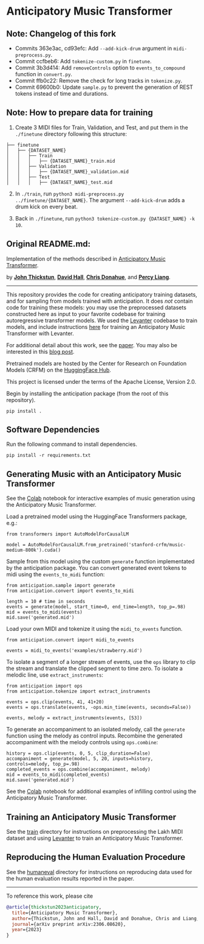 # Anticipatory Music Transformer

## Note: Changelog of this fork

- Commits 363e3ac, cd93efc: Add `--add-kick-drum` argument in `midi-preprocess.py`.
- Commit ccfbeb6: Add `tokenize-custom.py` in `finetune`.
- Commit 3b3d414: Add `removeControls` option to `events_to_compound` function in `convert.py`. 
- Commit ffb0c22: Remove the check for long tracks in `tokenize.py`.
- Commit 69600b0: Update `sample.py` to prevent the generation of REST tokens instead of time and durations.

## Note: How to prepare data for training

1. Create 3 MIDI files for Train, Validation, and Test, and put them in the `./finetune` directory following this structure:
```
├── finetune
│   ├── {DATASET_NAME}
│   │   ├── Train
│   │   │   ├── {DATASET_NAME}_train.mid
│   │   ├── Validation
│   │   │   ├── {DATASET_NAME}_validation.mid
│   │   ├── Test
│   │   │   ├── {DATASET_NAME}_test.mid
```

2. In `./train`, run `python3 midi-preprocess.py ../finetune/{DATASET_NAME}`. The argument `--add-kick-drum` adds a drum kick on every beat.

3. Back in `./finetune`, run `python3 tokenize-custom.py {DATASET_NAME} -k 10`.

## Original README.md:

Implementation of the methods described in [Anticipatory Music Transformer](https://arxiv.org/abs/2306.08620).

by [__John Thickstun__](https://johnthickstun.com/), [__David Hall__](http://dlwh.org/), [__Chris Donahue__](https://chrisdonahue.com/), and [__Percy Liang__](https://cs.stanford.edu/~pliang/).

-------------------------------------------------------------------------------------

This repository provides the code for creating anticipatory training datasets, and for sampling from models trained with anticipation. It does _not_ contain code for training these models: you may use the preprocessed datasets constructed here as input to your favorite codebase for training autoregressive transformer models. We used the [Levanter](https://github.com/stanford-crfm/levanter) codebase to train models, and include instructions [here](train) for training an Anticipatory Music Transformer with Levanter.

For additional detail about this work, see the [paper](https://arxiv.org/abs/2306.08620). You may also be interested in this [blog post](https://crfm.stanford.edu/2023/06/16/anticipatory-music-transformer.html).

Pretrained models are hosted by the Center for Research on Foundation Models (CRFM) on the [HuggingFace Hub](https://huggingface.co/stanford-crfm). 

This project is licensed under the terms of the Apache License, Version 2.0.

Begin by installing the anticipation package (from the root of this repository).

```
pip install .
```

## Software Dependencies

Run the following command to install dependencies.

```
pip install -r requirements.txt
```

## Generating Music with an Anticipatory Music Transformer

See the [Colab](https://colab.research.google.com/drive/1HCQDtGFwROpHRqcmZbV0byqbxDb74YGu?usp=sharing) notebook for interactive examples of music generation using the Anticipatory Music Transformer.

Load a pretrained model using the HuggingFace Transformers package, e.g.:

```
from transformers import AutoModelForCausalLM

model = AutoModelForCausalLM.from_pretrained('stanford-crfm/music-medium-800k').cuda()
```

Sample from this model using the custom `generate` function implementated by the anticipation package. You can convert generated event tokens to midi using the `events_to_midi` function:

```
from anticipation.sample import generate
from anticipation.convert import events_to_midi

length = 10 # time in seconds
events = generate(model, start_time=0, end_time=length, top_p=.98)
mid = events_to_midi(events)
mid.save('generated.mid')
```

Load your own MIDI and tokenize it using the `midi_to_events` function.

```
from anticipation.convert import midi_to_events

events = midi_to_events('examples/strawberry.mid')
```

To isolate a segment of a longer stream of events, use the `ops` library to clip the stream and translate the clipped segment to time zero. To isolate a melodic line, use `extract_instruments`:

```
from anticipation import ops
from anticipation.tokenize import extract_instruments

events = ops.clip(events, 41, 41+20)
events = ops.translate(events, -ops.min_time(events, seconds=False))

events, melody = extract_instruments(events, [53])
```

To generate an accompaniment to an isolated melody, call the `generate` function using the melody as control inputs. Recombine the generated accompaniment with the melody controls using `ops.combine`:

```
history = ops.clip(events, 0, 5, clip_duration=False)
accompaniment = generate(model, 5, 20, inputs=history, controls=melody, top_p=.98)
completed_events = ops.combine(accompaniment, melody)
mid = events_to_midi(completed_events)
mid.save('generated.mid')
```

See the [Colab](https://colab.research.google.com/drive/1HCQDtGFwROpHRqcmZbV0byqbxDb74YGu?usp=sharing) notebook for additional examples of infilling control using the Anticipatory Music Transformer.

## Training an Anticipatory Music Transformer

See the [train](train) directory for instructions on preprocessing the Lakh MIDI dataset and using [Levanter](https://github.com/stanford-crfm/levanter) to train an Anticipatory Music Transformer.

## Reproducing the Human Evaluation Procedure

See the [humaneval](humaneval) directory for instructions on reproducing data used for the human evaluation results reported in the paper.

-------------------------------------------------------------------------------------

To reference this work, please cite

```bib
@article{thickstun2023anticipatory,
  title={Anticipatory Music Transformer},
  author={Thickstun, John and Hall, David and Donahue, Chris and Liang, Percy},
  journal={arXiv preprint arXiv:2306.08620},
  year={2023}
}
```
